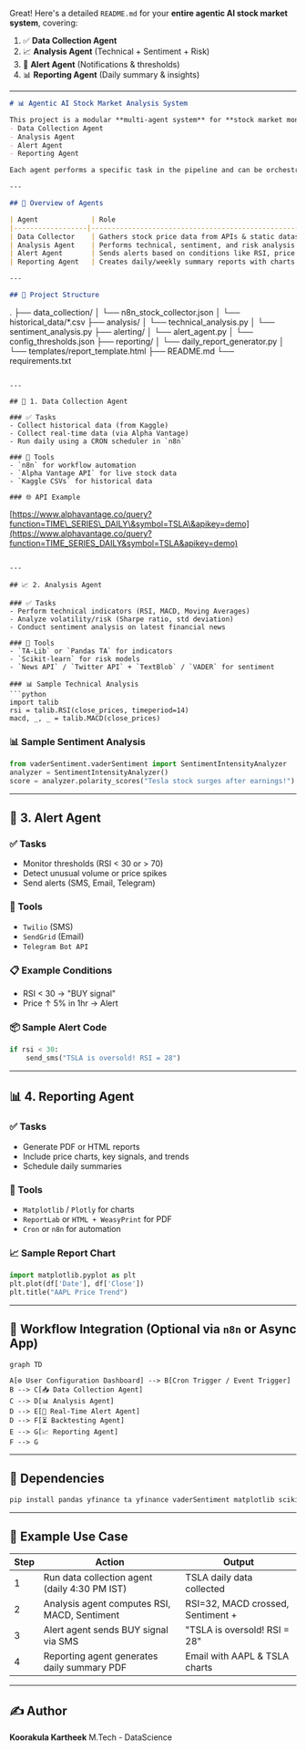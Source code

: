 Great! Here's a detailed `README.md` for your **entire agentic AI stock market system**, covering:

1. ✅ **Data Collection Agent**
2. 📈 **Analysis Agent** (Technical + Sentiment + Risk)
3. 🚨 **Alert Agent** (Notifications & thresholds)
4. 📊 **Reporting Agent** (Daily summary & insights)

---



```markdown
# 📊 Agentic AI Stock Market Analysis System

This project is a modular **multi-agent system** for **stock market monitoring and analysis** using real-time APIs and historical datasets. It consists of four specialized agents:  
- Data Collection Agent  
- Analysis Agent  
- Alert Agent  
- Reporting Agent  

Each agent performs a specific task in the pipeline and can be orchestrated via tools like `n8n`, `asyncio`, or microservices.

---

## 🚀 Overview of Agents

| Agent             | Role                                                        | Tools Used                    |
|------------------|-------------------------------------------------------------|-------------------------------|
| Data Collector    | Gathers stock price data from APIs & static datasets        | n8n, Alpha Vantage, Kaggle    |
| Analysis Agent    | Performs technical, sentiment, and risk analysis            | Python, TA-Lib, Scikit-learn |
| Alert Agent       | Sends alerts based on conditions like RSI, price spikes     | Twilio, SendGrid, Telegram    |
| Reporting Agent   | Creates daily/weekly summary reports with charts & signals  | Matplotlib, Pandas, HTML/PDF  |

---

## 📁 Project Structure

```

.
├── data\_collection/
│   └── n8n\_stock\_collector.json
│   └── historical\_data/\*.csv
├── analysis/
│   └── technical\_analysis.py
│   └── sentiment\_analysis.py
├── alerting/
│   └── alert\_agent.py
│   └── config\_thresholds.json
├── reporting/
│   └── daily\_report\_generator.py
│   └── templates/report\_template.html
├── README.md
└── requirements.txt

```

---

## 🔁 1. Data Collection Agent

### ✅ Tasks
- Collect historical data (from Kaggle)
- Collect real-time data (via Alpha Vantage)
- Run daily using a CRON scheduler in `n8n`

### 🔧 Tools
- `n8n` for workflow automation
- `Alpha Vantage API` for live stock data
- `Kaggle CSVs` for historical data

### 🌐 API Example
```

[https://www.alphavantage.co/query?function=TIME\_SERIES\_DAILY\&symbol=TSLA\&apikey=demo](https://www.alphavantage.co/query?function=TIME_SERIES_DAILY&symbol=TSLA&apikey=demo)

````

---

## 📈 2. Analysis Agent

### ✅ Tasks
- Perform technical indicators (RSI, MACD, Moving Averages)
- Analyze volatility/risk (Sharpe ratio, std deviation)
- Conduct sentiment analysis on latest financial news

### 🔧 Tools
- `TA-Lib` or `Pandas TA` for indicators
- `Scikit-learn` for risk models
- `News API` / `Twitter API` + `TextBlob` / `VADER` for sentiment

### 📊 Sample Technical Analysis
```python
import talib
rsi = talib.RSI(close_prices, timeperiod=14)
macd, _, _ = talib.MACD(close_prices)
````

### 📊 Sample Sentiment Analysis

```python
from vaderSentiment.vaderSentiment import SentimentIntensityAnalyzer
analyzer = SentimentIntensityAnalyzer()
score = analyzer.polarity_scores("Tesla stock surges after earnings!")
```

---

## 🚨 3. Alert Agent

### ✅ Tasks

* Monitor thresholds (RSI < 30 or > 70)
* Detect unusual volume or price spikes
* Send alerts (SMS, Email, Telegram)

### 🔧 Tools

* `Twilio` (SMS)
* `SendGrid` (Email)
* `Telegram Bot API`

### 📋 Example Conditions

* RSI < 30 → "BUY signal"
* Price ↑ 5% in 1hr → Alert

### 📦 Sample Alert Code

```python
if rsi < 30:
    send_sms("TSLA is oversold! RSI = 28")
```

---

## 📊 4. Reporting Agent

### ✅ Tasks

* Generate PDF or HTML reports
* Include price charts, key signals, and trends
* Schedule daily summaries

### 🔧 Tools

* `Matplotlib` / `Plotly` for charts
* `ReportLab` or `HTML + WeasyPrint` for PDF
* `Cron` or `n8n` for automation

### 📈 Sample Report Chart

```python
import matplotlib.pyplot as plt
plt.plot(df['Date'], df['Close'])
plt.title("AAPL Price Trend")
```

---

## 🔄 Workflow Integration (Optional via `n8n` or Async App)

```mermaid
graph TD

A[⚙️ User Configuration Dashboard] --> B[Cron Trigger / Event Trigger]
B --> C[📥 Data Collection Agent]
C --> D[📊 Analysis Agent]
D --> E[🚨 Real-Time Alert Agent]
D --> F[⏳ Backtesting Agent]
E --> G[📈 Reporting Agent]
F --> G

```

---

## 📌 Dependencies

```bash
pip install pandas yfinance ta yfinance vaderSentiment matplotlib scikit-learn twilio sendgrid
```

---

## 📅 Example Use Case

| Step | Action                                        | Output                            |
| ---- | --------------------------------------------- | --------------------------------- |
| 1    | Run data collection agent (daily 4:30 PM IST) | TSLA daily data collected         |
| 2    | Analysis agent computes RSI, MACD, Sentiment  | RSI=32, MACD crossed, Sentiment + |
| 3    | Alert agent sends BUY signal via SMS          | "TSLA is oversold! RSI = 28"      |
| 4    | Reporting agent generates daily summary PDF   | Email with AAPL & TSLA charts     |

---

## ✍️ Author

**Koorakula Kartheek**
M.Tech - DataScience


